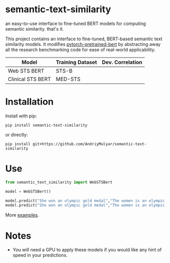 # semantic-text-similarity
an easy-to-use interface to fine-tuned BERT models for computing semantic similarity. that's it.

This project contains an interface to fine-tuned, BERT-based semantic text similarity models. It modifies [pytorch-pretrained-bert](https://github.com/huggingface/pytorch-transformers) by abstracting away all the research benchmarking code for ease of real-world applicability.

| Model             | Training Dataset | Dev. Correlation |
|-------------------|------------------|------------------|
| Web STS BERT      | STS-B            |                  |
| Clinical STS BERT | MED-STS          |                  |

# Installation

Install with pip:

```
pip install semantic-text-similarity
```

or directly:

```
pip install git+https://github.com/AndriyMulyar/semantic-text-similarity
```

# Use
```python
from semantic_text_similarity import WebSTSBert

model = WebSTSBert()

model.predict("She won an olympic gold medal","The women is an olympic champion")
model.predict("She won an olympic gold medal","The women is an olympic champion")
```
More [examples](/examples).



# Notes
- You will need a GPU to apply these models if you would like any hint of speed in your predictions.
